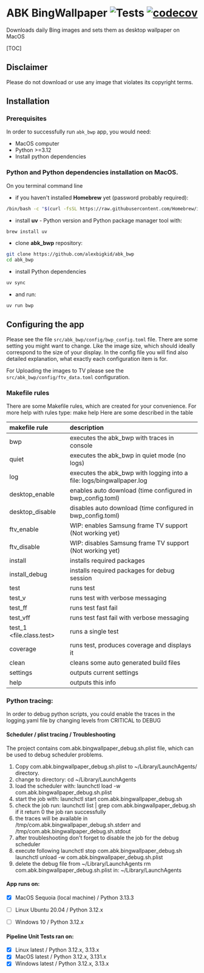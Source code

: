 # ABK BingWallpaper ![Tests](https://github.com/alexbigkid/abk_bwp/actions/workflows/pipeline.yml/badge.svg) [![codecov](https://codecov.io/gh/alexbigkid/abk_bwp/branch/master/graph/badge.svg)](https://codecov.io/gh/alexbigkid/abk_bwp)
Downloads daily Bing images and sets them as desktop wallpaper on MacOS

[TOC]


## Disclaimer
Please do not download or use any image that violates its copyright terms.


## Installation

### Prerequisites
In order to successfully run <code>abk_bwp</code> app, you would need:
- MacOS computer
- Python >=3.12
- Install python dependencies

### Python and Python dependencies installation on MacOS.
On you terminal command line
- if you haven't installed <b>Homebrew</b> yet (password probably required):
```bash
/bin/bash -c "$(curl -fsSL https://raw.githubusercontent.com/Homebrew/install/HEAD/install.sh)"
```
- install <b>uv</b> - Python version and Python package manager tool with:
```bash
brew install uv
```
- clone <b>abk_bwp</b> repository:
```bash
git clone https://github.com/alexbigkid/abk_bwp
cd abk_bwp
```
- install Python dependencies
```bash
uv sync
```
- and run:
```bash
uv run bwp
```

## Configuring the app
Please see the file <code>src/abk_bwp/config/bwp_config.toml</code> file. There are some setting you might want to change. Like the image size, which should ideally correspond to the size of your display. In the config file you will find also detailed explanation, what exactly each configuration item is for.

For Uploading the images to TV please see the <code>src/abk_bwp/config/ftv_data.toml</code> configuration.


### Makefile rules
There are some Makefile rules, which are created for your convenience. For more help with rules type: make help
Here are some described in the table

| makefile rule            | description                                                           |
| :----------------------- | :-------------------------------------------------------------------- |
| bwp                      | executes the abk_bwp with traces in console                           |
| quiet                    | executes the abk_bwp in quiet mode (no logs)                          |
| log                      | executes the abk_bwp with logging into a file: logs/bingwallpaper.log |
| desktop_enable           | enables auto download (time configured in bwp_config.toml)            |
| desktop_disable          | disables auto download (time configured in bwp_config.toml)           |
| ftv_enable               | WIP: enables Samsung frame TV support (Not working yet)               |
| ftv_disable              | WIP: disables Samsung frame TV support (Not working yet)              |
| install                  | installs required packages                                            |
| install_debug            | installs required packages for debug session                          |
| test                     | runs test                                                             |
| test_v                   | runs test with verbose messaging                                      |
| test_ff                  | runs test fast fail                                                   |
| test_vff                 | runs test fast fail with verbose messaging                            |
| test_1 <file.class.test> | runs a single test                                                    |
| coverage                 | runs test, produces coverage and displays it                          |
| clean                    | cleans some auto generated build files                                |
| settings                 | outputs current settings                                              |
| help                     | outputs this info                                                     |


### Python tracing:
In order to debug python scripts, you could enable the traces in the
logging.yaml file by changing levels from CRITICAL to DEBUG


#### Scheduler / plist tracing / Troubleshooting
The project contains com.abk.bingwallpaper_debug.sh.plist file, which can be used to debug scheduler problems.
1. Copy com.abk.bingwallpaper_debug.sh.plist to ~/Library/LaunchAgents/ directory.
2. change to directory: cd ~/Library/LaunchAgents
3. load the scheduler with: launchctl load -w com.abk.bingwallpaper_debug.sh.plist
4. start the job with: launchctl start com.abk.bingwallpaper_debug.sh
5. check the job run: launchctl list | grep com.abk.bingwallpaper_debug.sh
   if it return 0 the job ran successfully
6. the traces will be available in
   /tmp/com.abk.bingwallpaper_debug.sh.stderr
   and
   /tmp/com.abk.bingwallpaper_debug.sh.stdout
7. after troubleshooting don't forget to disable the job for the debug scheduler
8. execute following
   launchctl stop com.abk.bingwallpaper_debug.sh
   launchctl unload -w com.abk.bingwallpaper_debug.sh.plist
9. delete the debug file from ~/Library/LaunchAgents
   rm com.abk.bingwallpaper_debug.sh.plist in: ~/Library/LaunchAgents


#### App runs on:
- [x] MacOS Sequoia (local machine) / Python 3.13.3
- [ ] Linux Ubuntu 20.04  / Python 3.12.x
- [ ] Windows 10 / Python 3.12.x


#### Pipeline Unit Tests ran on:
- [x] Linux latest / Python 3.12.x, 3.13.x
- [x] MacOS latest / Python 3.12.x, 3.131.x
- [x] Windows latest / Python 3.12.x, 3.13.x
